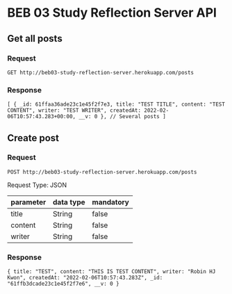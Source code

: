 # BEB 03 Study Reflection Server API #

## Get all posts ##

### Request ###

`GET http://beb03-study-reflection-server.herokuapp.com/posts`

### Response ###

`[
  {
	_id: 61ffaa36ade23c1e45f2f7e3,
	title: "TEST TITLE",
	content: "TEST CONTENT",
	writer: "TEST WRITER",
	createdAt: 2022-02-06T10:57:43.283+00:00,
	__v: 0
  },
  // Several posts
]`

## Create post ##

### Request ###

`POST http://beb03-study-reflection-server.herokuapp.com/posts`

Request Type: JSON

| parameter | data type | mandatory |
|-----------|-----------|-----------|
| title     | String    | false     |
| content   | String    | false     |
| writer    | String    | false     |

### Response ###

`{
  title: "TEST",
  content: "THIS IS TEST CONTENT",
  writer: "Robin HJ Kwon",
  createdAt: "2022-02-06T10:57:43.283Z",
  _id: "61ffb3dcade23c1e45f2f7e6",
  __v: 0
}`
